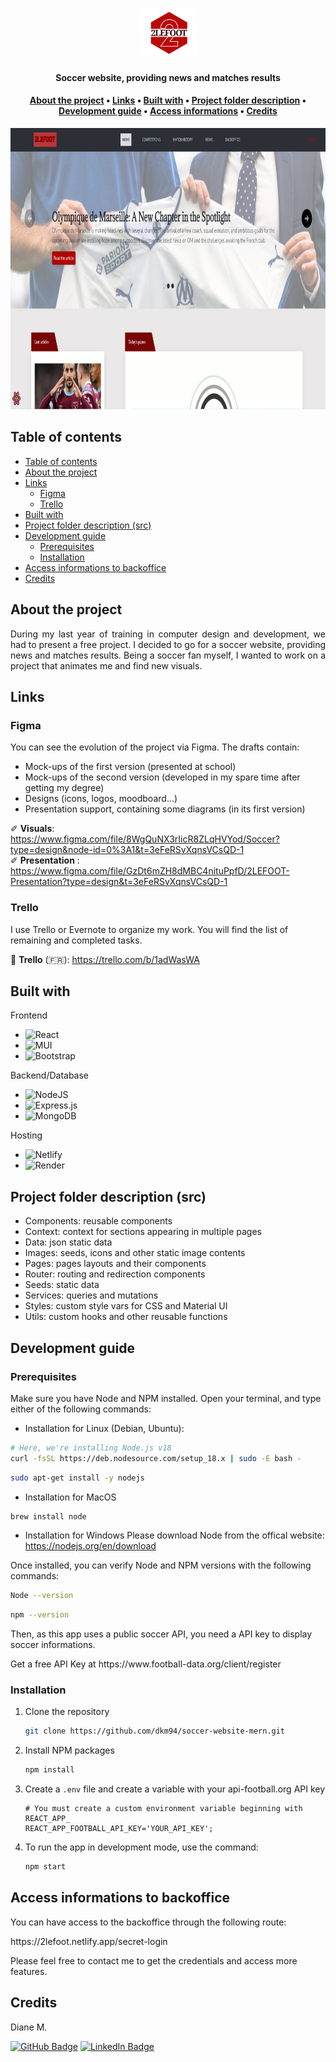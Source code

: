 <div align="center">
    <h1>
        <img src="documentation/readme-assets/toutlefoot-logo.png" alt="2lefoot logo" height="75px">
    </h1>
    <h4><b>Soccer website, providing news and matches results</b></h4>
    <h4>
        <a href="#about">About the project</a>
        •
        <a href="#links">Links</a>
        •
        <a href="#built-with">Built with</a>
        •
        <a href="#architecture">Project folder description</a>
        •
        <a href="#development">Development guide</a>
        •
        <a href="#access">Access informations</a>
        •
        <a href="#contact">Credits</a>
    </h4>
</div>

<p align="center"> 
    <img src="documentation/readme-assets/soccer-home.png" alt="home page" height="450" width="auto">
</p>

## Table of contents

- [Table of contents](#table-of-contents)
- [About the project](#about-the-project)
- [Links](#links)
  - [Figma](#figma)
  - [Trello](#trello)
- [Built with](#built-with)
- [Project folder description (src)](#project-folder-description-src)
- [Development guide](#development-guide)
  - [Prerequisites](#prerequisites)
  - [Installation](#installation)
- [Access informations to backoffice](#access-informations-to-backoffice)
- [Credits](#credits)

## About the project

<p align="justify"> 
  During my last year of training in computer design and development, we had to present a free project. 
I decided to go for a soccer website, providing news and matches results. Being a soccer fan myself, I wanted to work on a project that animates me and find new visuals. 
</p>


## Links

### Figma

You can see the evolution of the project via Figma. The drafts contain:
  * Mock-ups of the first version (presented at school)
  * Mock-ups of the second version (developed in my spare time after getting my degree)
  * Designs (icons, logos, moodboard...)
  * Presentation support, containing some diagrams (in its first version)

✐ **Visuals**: https://www.figma.com/file/8WgQuNX3rIicR8ZLqHVYod/Soccer?type=design&node-id=0%3A1&t=3eFeRSvXqnsVCsQD-1<br />
✐ **Presentation** : https://www.figma.com/file/GzDt6mZH8dMBC4nituPpfD/2LEFOOT-Presentation?type=design&t=3eFeRSvXqnsVCsQD-1

### Trello

I use Trello or Evernote to organize my work. You will find the list of remaining and completed tasks.

📝 **Trello** (🇫🇷): https://trello.com/b/1adWasWA


## Built with

Frontend
* ![React](https://img.shields.io/badge/react-%2320232a.svg?style=for-the-badge&logo=react&logoColor=%2361DAFB)
* ![MUI](https://img.shields.io/badge/MUI-%230081CB.svg?style=for-the-badge&logo=material-ui&logoColor=white)
* ![Bootstrap](https://img.shields.io/badge/Bootstrap-563D7C?style=for-the-badge&logo=bootstrap&logoColor=white)

Backend/Database
* ![NodeJS](https://img.shields.io/badge/node.js-6DA55F?style=for-the-badge&logo=node.js&logoColor=white)
* ![Express.js](https://img.shields.io/badge/express.js-%23404d59.svg?style=for-the-badge&logo=express&logoColor=%2361DAFB)
* ![MongoDB](https://img.shields.io/badge/MongoDB-%234ea94b.svg?style=for-the-badge&logo=mongodb&logoColor=white)

Hosting
* ![Netlify](https://img.shields.io/badge/netlify-%23000000.svg?style=for-the-badge&logo=netlify&logoColor=#00C7B7)
* ![Render](https://img.shields.io/badge/Render-%46E3B7.svg?style=for-the-badge&logo=render&logoColor=white)


## Project folder description (src)

* Components: reusable components
* Context: context for sections appearing in multiple pages
* Data: json static data
* Images: seeds, icons and other static image contents
* Pages: pages layouts and their components
* Router: routing and redirection components
* Seeds: static data
* Services: queries and mutations
* Styles: custom style vars for CSS and Material UI
* Utils: custom hooks and other reusable functions


## Development guide

### Prerequisites

<p>Make sure you have Node and NPM installed. Open your terminal, and type either of the following commands:</p>

* Installation for Linux (Debian, Ubuntu):
```sh
# Here, we're installing Node.js v18
curl -fsSL https://deb.nodesource.com/setup_18.x | sudo -E bash -
```
```sh
sudo apt-get install -y nodejs
```


* Installation for MacOS
```sh
brew install node
```

* Installation for Windows
Please download Node from the offical website: https://nodejs.org/en/download

<p>Once installed, you can verify Node and NPM versions with the following commands:</p>

```sh
Node --version
```

```sh
npm --version
```

<p>Then, as this app uses a public soccer API, you need a API key to display soccer informations. </p>
<p>Get a free API Key at https://www.football-data.org/client/register</p>


### Installation

1. Clone the repository
   ```sh
   git clone https://github.com/dkm94/soccer-website-mern.git
   ```
2. Install NPM packages
   ```sh
   npm install
   ```
3. Create a `.env` file and create a variable with your api-football.org API key
   ```env
   # You must create a custom environment variable beginning with REACT_APP_
   REACT_APP_FOOTBALL_API_KEY='YOUR_API_KEY';
   ```
4. To run the app in development mode, use the command:
   ```sh
   npm start
   ```

## Access informations to backoffice

<p>You can have access to the backoffice through the following route:</p>
https://2lefoot.netlify.app/secret-login
<p>Please feel free to contact me to get the credentials and access more features.</p>

## Credits

<p>Diane M.</p>

[![GitHub Badge](https://img.shields.io/badge/GitHub-100000?style=for-the-badge&logo=github&logoColor=white)](https://github.com/dkm94)
[![LinkedIn Badge](https://img.shields.io/badge/LinkedIn-0077B5?style=for-the-badge&logo=linkedin&logoColor=white)](https://www.linkedin.com/in/diane-mpk/)

